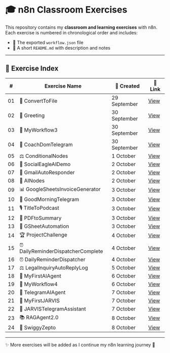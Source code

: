# 🎓 n8n Classroom Exercises  

This repository contains my **classroom and learning exercises** with n8n.  
Each exercise is numbered in chronological order and includes:  
- 📂 The exported `workflow.json` file  
- 📝 A short `README.md` with description and notes  

---

## 📑 Exercise Index  

| # | Exercise Name | 📅 Created | 🔗 Link |
|---|---------------|------------|---------|
| 01 | 🔄 ConvertToFile | 29 September | [View](./Exercise01_ConvertToFile) |
| 02 | 👋 Greeting | 30 September | [View](./Exercise02_Greeting) |
| 03 | 🧪 MyWorkflow3 | 30 September | [View](./Exercise03_MyWorkflow3) |
| 04 | 💬 CoachDomTelegram | 30 September | [View](./Exercise04_CoachDomTelegram) |
| 05 | ⚖️ ConditionalNodes | 1 October | [View](./Exercise05_ConditionalNodes) |
| 06 | 🦅 SocialEagleAIDemo | 2 October | [View](./Exercise06_SocialEagleAIDemo) |
| 07 | 📧 GmailAutoResponder | 2 October | [View](./Exercise07_GmailAutoResponder) |
| 08 | 🤖 AINodes | 2 October | [View](./Exercise08_AINodes) |
| 09 | 📊 GoogleSheetsInvoiceGenerator | 3 October | [View](./Exercise09_GoogleSheetsInvoiceGenerator) |
| 10 | 🌅 GoodMorningTelegram | 3 October | [View](./Exercise10_GoodMorningTelegram) |
| 11 | 🎙️ TitleToPodcast | 3 October | [View](./Exercise11_TitleToPodcast) |
| 12 | 📄 PDFtoSummary | 3 October | [View](./Exercise12_PDFtoSummary) |
| 13 | 📑 GSheetAutomation | 3 October | [View](./Exercise13_GSheetAutomation) |
| 14 | 🏆 ProjectChallenge | 4 October | [View](./Exercise14_ProjectChallenge) |
| 15 | ⏰ DailyReminderDispatcherComplete | 4 October | [View](./Exercise15_DailyReminderDispatcherComplete) |
| 16 | ⏰ DailyReminderDispatcher | 4 October | [View](./Exercise16_DailyReminderDispatcher) |
| 17 | ⚖️ LegalInquiryAutoReplyLog | 5 October | [View](./Exercise17_LegalInquiryAutoReplyLog) |
| 18 | 🤖 MyFirstAIAgent | 6 October | [View](./Exercise18_MyFirstAIAgent) |
| 19 | 🧪 MyWorkflow4 | 6 October | [View](./Exercise19_MyWorkflow4) |
| 20 | 💬 TelegramAIAgent | 7 October | [View](./Exercise20_TelegramAIAgent) |
| 21 | 🤖 MyFirstJARVIS | 7 October | [View](./Exercise21_MyFirstJARVIS) |
| 22 | 🤖 JARVISTelegramAssistant | 7 October | [View](./Exercise22_JARVISTelegramAssistant) |
| 23 | 📚 RAGAgent2.0 | 8 October | [View](./Exercise23_RAGAgent2.0) |
| 24 | 🛒 SwiggyZepto | 8 October | [View](./Exercise24_SwiggyZepto) |


---

✨ More exercises will be added as I continue my n8n learning journey 🚀
